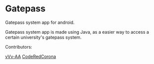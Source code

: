 # Gatepass
Gatepass system app for android.

Gatepass system app is made using Java, as a easier way to access a certain university's gatepass system.

Contributors:

[vVv-AA](https://github.com/vVv-AA)
[CodeRedCorona](https://github.com/CodeRedCorona)
